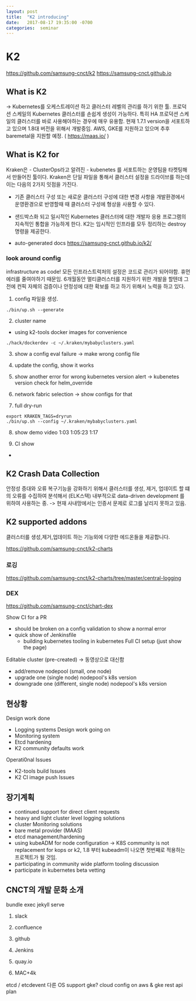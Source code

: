```yaml
---
layout: post
title:  "K2 introducing"
date:   2017-08-17 19:35:00 -0700
categories:  seminar
---
```


# K2

https://github.com/samsung-cnct/k2
https://samsung-cnct.github.io

## What is K2
-> Kubernetes를 오케스트레이션 하고 클러스터 레벨의 관리를 하기 위한 툴. 프로덕션 스케일의 Kubernetes 클러스터를 손쉽게 생성이 가능하다.
특히 HA 프로덕션 스케일의 클러스터를 바로 사용해야하는 경우에 매우 유용함.
현재 1.7.1 version을 서포트하고 있으며 1.8대 버전을 위해서 개발중임.  AWS, GKE를 지원하고 있으며 추후 baremetal을 지원할 예정.  ( https://maas.io/ )


## What is K2 for

Kraken은 - ClusterOps라고 알려진 - kubenetes 를 서포트하는 운영팀을 타켓팅해서 만들어진 툴이다. Kraken은 단일 파일을 통해서 클러스터 설정을 드라이브를 하는데 이는 다음의 2가지 잇점을 가진다.

- 기존 클러스터 구성 또는 새로운 클러스터 구성에 대한 변경 사항을 개발환경에서 운영환경으로 반영할때 때 클러스터 구성에 형상을 사용할 수 있다.

- 샌드박스화 되고 일시적인 Kubernetes 클러스터에 대한 개발자 응용 프로그램의 지속적인 통합을 가능하게 한다. K2는 임시적인 인프라를 모두 정리하는 destroy 명령을 제공한다.

- auto-generated docs
https://samsung-cnct.github.io/k2/

### look around config

infrastructure as code! 모든 인프라스트럭처의 설정은 코드로 관리가 되어야함. 휴먼 에러를 줄여야하기 때문임. 6개월동안 멀티클러스터를 지원하기 위한 개발을 할텐데 그전에 컨픽 자체의 검증이나 안정성에 대한 확보를 하고 하기 위해서 노력을 하고 있다.

1. config 파일을 생성.
```
./bin/up.sh --generate
```
2. cluster name

- using k2-tools docker images for convenience
```
./hack/dockerdev -c ~/.kraken/mybabyclusters.yaml
```


3. show a config eval failure
-> make wrong config file

4. update the config, show it works

5. show another error for wrong kubernetes version alert
-> kubenetes version check for helm_override

6. network fabric selection
-> show configs for that

7.  full dry-run

```
export KRAKEN_TAGS=dryrun
./bin/up.sh --config ~/.kraken/mybabyclusters.yaml
```

8. show demo video
1:03
1:05:23
1:17

9. CI show

-
## K2 Crash Data Collection

안정성 증대와 오류 복구기능을 강화하기 위해서 클러스터를 생성, 제거, 업데이트 할 떄의 오류를 수집하여 분석해서 (ELK스택) 내부적으로 data-driven development 를 위하여 사용하는 중. -> 현재 사내망에서는 인증서 문제로 로그를 날리지 못하고 있음.

## K2 supported addons

클러스터를 생성,제거,업데이트 하는 기능외에 다양한 에드온들을 제공합니다.

https://github.com/samsung-cnct/k2-charts
### 로깅
https://github.com/samsung-cnct/k2-charts/tree/master/central-logging
### DEX
https://github.com/samsung-cnct/chart-dex


Show CI for a PR
 - should be broken on a config validation to show a normal error
 - quick show of Jenkinsfile
   - building kubernetes tooling in kubernetes
Full CI setup (just show the page)

Editable cluster (pre-created) -> 동영상으로 대신함

 - add/remove nodepool (small, one node)
 - upgrade one (single node) nodepool's k8s version
 - downgrade one (different, single node) nodepool's k8s version

## 현상황
Design work done
- Logging systems
Design work going on
- Monitoring system
- Etcd hardening
- K2 community defaults work

Operati0nal Issues
- K2-tools build Issues
- K2 CI image push Issues

## 장기계획

- continued support for direct client requests
- heavy and light cluster level logging solutions
- cluster Monitoring solutions
- bare metal provider (MAAS)
- etcd management/hardening
- using kubeADM for node configuration -> K8S community is not replacement for kops or k2, 1.8 부터 kubeadm이 나오면 첫번째로 적용하는 프로젝트가 될 것임.
- participating in community wide platform tooling discussion
- participate in kubernetes beta vetting

## CNCT의 개발 문화 소개

bundle exec jekyll serve

1. slack

2. confluence

3. github

4. Jenkins

5. quay.io

6. MAC+4k


etcd / etcdevent
다른 OS support
gke?
cloud config on aws & gke
rest api plan
